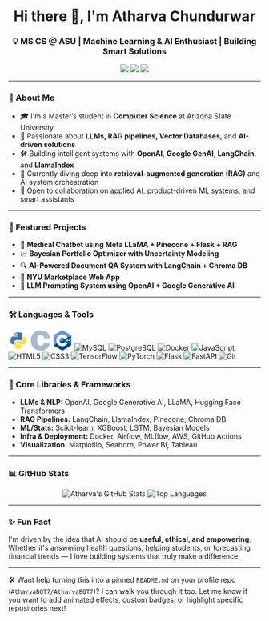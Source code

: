 <h1 align="center">Hi there 👋, I'm Atharva Chundurwar</h1>
<h3 align="center">💡 MS CS @ ASU | Machine Learning & AI Enthusiast | Building Smart Solutions</h3>

<p align="center">
  <a href="mailto:atharvachundurwar841@gmail.com"><img src="https://img.shields.io/badge/Gmail-D14836?style=flat&logo=gmail&logoColor=white" /></a>
  <a href="https://www.linkedin.com/in/atharva-chundurwar-7080a31b7/"><img src="https://img.shields.io/badge/LinkedIn-blue?style=flat&logo=linkedin&logoColor=white" /></a>
  <a href="https://github.com/AtharvaBOT7"><img src="https://img.shields.io/badge/GitHub-100000?style=flat&logo=github&logoColor=white" /></a>
</p>

---

### 🚀 About Me

- 🎓 I'm a Master’s student in **Computer Science** at Arizona State University
- 🧠 Passionate about **LLMs, RAG pipelines, Vector Databases**, and **AI-driven solutions**
- 🛠️ Building intelligent systems with **OpenAI**, **Google GenAI**, **LangChain**, and **LlamaIndex**
- 🌱 Currently diving deep into **retrieval-augmented generation (RAG)** and AI system orchestration
- 💬 Open to collaboration on applied AI, product-driven ML systems, and smart assistants

---

### 🧠 Featured Projects

- 🧾 **Medical Chatbot using Meta LLaMA + Pinecone + Flask + RAG**
- 📈 **Bayesian Portfolio Optimizer with Uncertainty Modeling**
- 🔍 **AI-Powered Document QA System with LangChain + Chroma DB**
- 🛒 **NYU Marketplace Web App**
- 🧠 **LLM Prompting System using OpenAI + Google Generative AI**

---

### 🛠 Languages & Tools

<p align="left">
  <img src="https://raw.githubusercontent.com/devicons/devicon/master/icons/python/python-original.svg" width="40" height="40" alt="Python" />
  <img src="https://raw.githubusercontent.com/devicons/devicon/master/icons/c/c-original.svg" width="40" height="40" alt="C" />
  <img src="https://raw.githubusercontent.com/devicons/devicon/master/icons/cplusplus/cplusplus-original.svg" width="40" height="40" alt="C++" />
  <img src="https://cdn.jsdelivr.net/gh/devicons/devicon/icons/mysql/mysql-original-wordmark.svg" width="40" height="40" alt="MySQL" />
  <img src="https://cdn.jsdelivr.net/gh/devicons/devicon/icons/postgresql/postgresql-original.svg" width="40" height="40" alt="PostgreSQL" />
  <img src="https://cdn.jsdelivr.net/gh/devicons/devicon/icons/docker/docker-original.svg" width="40" height="40" alt="Docker" />
  <img src="https://cdn.jsdelivr.net/gh/devicons/devicon/icons/javascript/javascript-original.svg" width="40" height="40" alt="JavaScript" />
  <img src="https://cdn.jsdelivr.net/gh/devicons/devicon/icons/html5/html5-original.svg" width="40" height="40" alt="HTML5" />
  <img src="https://cdn.jsdelivr.net/gh/devicons/devicon/icons/css3/css3-original.svg" width="40" height="40" alt="CSS3" />
  <img src="https://cdn.jsdelivr.net/gh/devicons/devicon/icons/tensorflow/tensorflow-original.svg" width="40" height="40" alt="TensorFlow" />
  <img src="https://cdn.jsdelivr.net/gh/devicons/devicon/icons/pytorch/pytorch-original.svg" width="40" height="40" alt="PyTorch" />
  <img src="https://cdn.jsdelivr.net/gh/devicons/devicon/icons/flask/flask-original.svg" width="40" height="40" alt="Flask" />
  <img src="https://cdn.jsdelivr.net/gh/devicons/devicon/icons/fastapi/fastapi-original.svg" width="40" height="40" alt="FastAPI" />
  <img src="https://cdn.jsdelivr.net/gh/devicons/devicon/icons/git/git-original.svg" width="40" height="40" alt="Git" />
</p>

---

### 🧰 Core Libraries & Frameworks

- **LLMs & NLP:** OpenAI, Google Generative AI, LLaMA, Hugging Face Transformers  
- **RAG Pipelines:** LangChain, LlamaIndex, Pinecone, Chroma DB  
- **ML/Stats:** Scikit-learn, XGBoost, LSTM, Bayesian Models  
- **Infra & Deployment:** Docker, Airflow, MLflow, AWS, GitHub Actions  
- **Visualization:** Matplotlib, Seaborn, Power BI, Tableau

---

### 📊 GitHub Stats

<p align="center">
  <img src="https://github-readme-stats.vercel.app/api?username=AtharvaBOT7&show_icons=true&theme=github_dark" alt="Atharva's GitHub Stats" />
  <img src="https://github-readme-stats.vercel.app/api/top-langs/?username=AtharvaBOT7&layout=compact&theme=github_dark" alt="Top Languages" />
</p>

---

### ✨ Fun Fact
I'm driven by the idea that AI should be **useful, ethical, and empowering**. Whether it's answering health questions, helping students, or forecasting financial trends — I love building systems that truly make a difference.

---

🛠 Want help turning this into a pinned `README.md` on your profile repo (`AtharvaBOT7/AtharvaBOT7`)? I can walk you through it too.
Let me know if you want to add animated effects, custom badges, or highlight specific repositories next!
